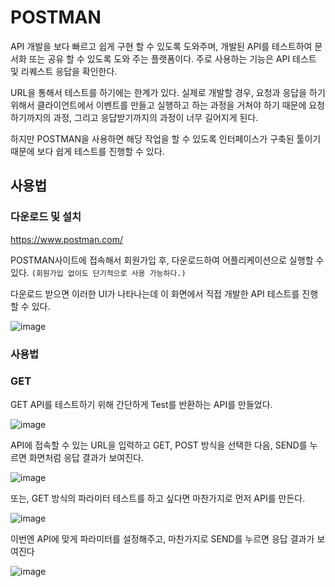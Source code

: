# POSTMAN
API 개발을 보다 빠르고 쉽게 구현 할 수 있도록 도와주며, 개발된 API를 테스트하여 문서화 또는 공유 할 수 있도록 도와 주는 플랫폼이다.
주로 사용하는 기능은 API 테스트 및 리퀘스트 응답을 확인한다.

URL을 통해서 테스트를 하기에는 한계가 있다. 실제로 개발할 경우, 요청과 응답을 하기 위해서 클라이언트에서 이벤트를 만들고 실행하고 하는 과정을 거쳐야 하기 때문에 요청하기까지의 과정, 그리고 응답받기까지의 과정이 너무 길어지게 된다.

하지만 POSTMAN을 사용하면 해당 작업을 할 수 있도록 인터페이스가 구축된 툴이기 때문에 보다 쉽게 테스트를 진행할 수 있다.


## 사용법

### 다운로드 및 설치

https://www.postman.com/

POSTMAN사이트에 접속해서 회원가입 후, 다운로드하여 어플리케이션으로 실행할 수 있다.
`(회원가입 없이도 단기적으로 사용 가능하다.)`

다운로드 받으면 이러한 UI가 나타나는데 이 화면에서 직접 개발한 API 테스트를 진행할 수 있다.

![image](https://user-images.githubusercontent.com/51812215/129571668-3734706d-5d33-49dd-bb02-fc7e7886c537.png)

### 사용법

### GET

GET API를 테스트하기 위해 간단하게 Test를 반환하는 API를 만들었다.

![image](https://user-images.githubusercontent.com/51812215/129569211-32d97c02-144e-4021-a6cd-ede86b086270.png)

API에 접속할 수 있는 URL을 입력하고 GET, POST 방식을 선택한 다음, SEND를 누르면 화면처럼 응답 결과가 보여진다.

![image](https://user-images.githubusercontent.com/51812215/129571633-78f89a4c-5786-4dfd-9066-e6a4abc20c06.png)

또는, GET 방식의 파라미터 테스트를 하고 싶다면 마찬가지로 먼저 API를 만든다.

![image](https://user-images.githubusercontent.com/51812215/129570134-8d3aae93-630d-47a1-9d8c-51a4de574f8a.png)

이번엔 API에 맞게 파라미터를 설정해주고, 마찬가지로 SEND를 누르면 응답 결과가 보여진다

![image](https://user-images.githubusercontent.com/51812215/129571525-be4500db-2015-4d0e-9871-6a1d19b79ad2.png)
